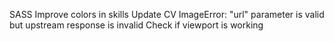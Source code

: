 SASS
Improve colors in skills
Update CV
ImageError: "url" parameter is valid but upstream response is invalid
Check if viewport is working